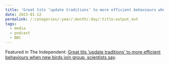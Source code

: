 ```yaml
---
title: 'Great tits ‘update traditions’ to more efficient behaviours when new birds join group, scientists say'
date: 2023-01-12
permalink: /:categories/:year/:month/:day/:title:output_ext
tags:
  - media
  - podcast
  - BBC
---
```


Featured in The Independent: [Great tits ‘update traditions’ to more efficient behaviours when new birds join group, scientists say](https://www.independent.co.uk/news/science/great-tits-learning-immigration-behaviour-b1827989.html).

